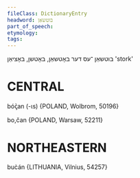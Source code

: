 ```yaml
---
fileClass: DictionaryEntry
headword: בוטשאַן
part_of_speech: 
etymology: 
tags: 
---
```

בוטשאַן
־עס
דער
באָטשאַן, באָטשן, באָציאַן
'stork'

CENTRAL
========

bóꞔ̀an (-ɩs) {POLAND, Wolbrom, 50196}

bo,čan {POLAND, Warsaw, 52211}

NORTHEASTERN
==============

buc̀án {LITHUANIA, Vilnius, 54257}